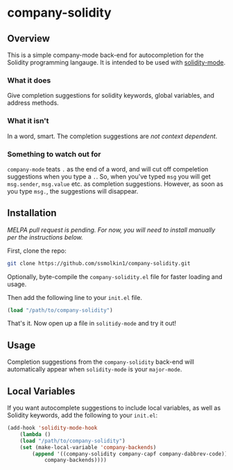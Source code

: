 # company-solidity

## Overview
This is a simple company-mode back-end for autocompletion for the Solidity programming langauge. It is intended to be used with [solidity-mode](https://github.com/ethereum/emacs-solidity).

### What it does
Give completion suggestions for solidity keywords, global variables, and address methods.

### What it isn't
In a word, smart. The completion suggestions are *not context dependent*.

### Something to watch out for
`company-mode` teats `.` as the end of a word, and will cut off compeletion suggestions when you type a `.`. So, when you've typed `msg` you will get `msg.sender`, `msg.value` etc. as completion suggestions. However, as soon as you type `msg.`, the suggestions will disappear.

## Installation

*MELPA pull request is pending. For now, you will need to install manually per the instructions below.*

First, clone the repo:

```bash
git clone https://github.com/ssmolkin1/company-solidity.git
```

Optionally, byte-compile the `company-solidity.el` file for faster loading and usage.

Then add the following line to your `init.el` file.

```lisp
(load "/path/to/company-solidity")
```

That's it. Now open up a file in `solitidy-mode` and try it out!

## Usage

Completion suggestions from the `company-solidity` back-end will automatically appear when `solidity-mode` is your `major-mode`.

## Local Variables

If you want autocomplete suggestions to include local variables, as well as Solidity keywords, add the following to your `init.el`:

```lisp
(add-hook 'solidity-mode-hook
	(lambda ()
	(load "/path/to/company-solidity")
	(set (make-local-variable 'company-backends)
		(append '((company-solidity company-capf company-dabbrev-code))
			company-backends))))
```
